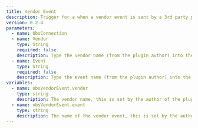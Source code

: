 ```yaml
---
title: Vendor Event
description: Trigger for a when a vendor event is sent by a 3rd party plugin in OBS
version: 0.2.4
parameters:
  - name: ObsConnection
  - name: Vendor
    type: String
    required: false
    description: Type the vendor name (from the plugin author) into the input box
  - name: Event
    type: String
    required: false
    description: Type the event name (from the plugin author) into the input box
variables:
  - name: obsVendorEvent.vendor
    type: string
    description: The vendor name, this is set by the author of the plugin
  - name: obsVendorEvent.event
    type: string
    description: The name of the vendor event, this is set by the author of the plugin
---
```

